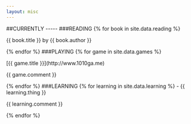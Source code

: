 ```yaml
---
layout: misc
---
```

<article class="currently">
##CURRENTLY
-----
###READING {% for book in site.data.reading %}
<p class="item">{{ book.title }} by {{ book.author }}</p>
{% endfor %}
###PLAYING {% for game in site.data.games %}
<p class="item">[{{ game.title }}](http://www.1010ga.me)</p>
<p class="currently">{{ game.comment }}</p>{% endfor %}
###LEARNING {% for learning in site.data.learning %}
- {{ learning.thing }}
<p class="currently">{{ learning.comment }}</p>{% endfor %}
</article>
